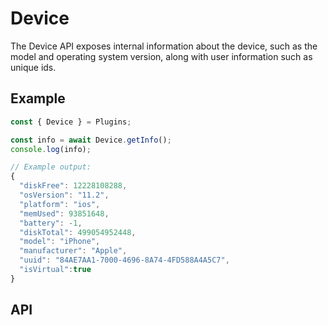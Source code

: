 # Device

The Device API exposes internal information about the device, such as the model and operating system version, along with user information
such as unique ids.

<plugin-api name="device" index="true"></plugin-api>

## Example

```typescript
const { Device } = Plugins;

const info = await Device.getInfo();
console.log(info);

// Example output:
{
  "diskFree": 12228108288,
  "osVersion": "11.2",
  "platform": "ios",
  "memUsed": 93851648,
  "battery": -1,
  "diskTotal": 499054952448,
  "model": "iPhone",
  "manufacturer": "Apple",
  "uuid": "84AE7AA1-7000-4696-8A74-4FD588A4A5C7",
  "isVirtual":true
}
```

## API

<plugin-api name="device"></plugin-api>